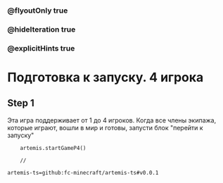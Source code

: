 ### @flyoutOnly true
### @hideIteration true
### @explicitHints true

# Подготовка к запуску. 4 игрока

## Step 1
Эта игра поддерживает от 1 до 4 игроков. Когда все члены экипажа, которые играют, вошли в мир и готовы, запусти блок "перейти к запуску"
```ghost
    artemis.startGameP4()
```
```template
    //
```

```package
artemis-ts=github:fc-minecraft/artemis-ts#v0.0.1
```